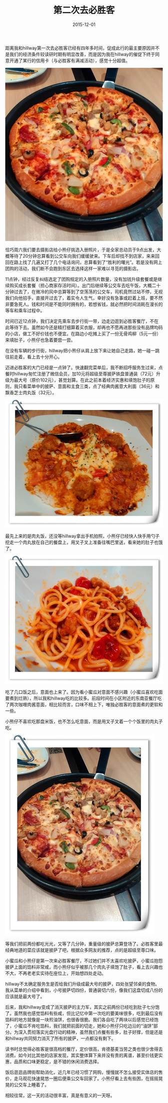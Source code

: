 ﻿---
title: "第二次去必胜客"
date: 2015-12-01
categories: 
  - "essay"
tags: 
  - "披萨"
---

距离我和hillway第一次去必胜客已经有四年多时间，促成此行的最主要原因并不是我们的经济条件较读研时期有明显改善，而是因为我在hillway的催促下终于同意开通了某行的信用卡（与必胜客有满减活动），感觉十分超值。

![批萨2](/images/23376193701_240eec9071_z.jpg)

恰巧周六我们要去摄影店给小熊仔挑选入册照片，于是全家总动员于9点出发，大概等待了20分钟总算看到公交车向我们缓缓驶来。下车后却找不到店家，来来回回在路上找了几遍又打了几个电话询问，总算看到了“胜利的曙光”。若是没有网上团购的活动，我们断不会跑到东区去选择这样一家难以寻觅的摄影店。

11点钟，经过反复纠结选定了团购规定的入册照片数量，没有加钱升级套餐或是继续购买成长套餐（担心商家存活时间）。出门后继续等公交车去吃午饭，大概二十分钟过去了，在微冷的风中总算等到了空荡荡的公交车，司机竟然过站不停，无视我们向他招手，直接开过去了，着实令人生气，幸好没有急事或赶着上班，要不然非要急死人。钱和时间是不能同时拥有的，若想省钱，就必然把时间消耗在漫长的等车和乘车过程中。

时间已近12点钟，我们决定先乘车去步行街一带，边走边逛到必胜客餐厅，不在此等待下去。虽然如今还是精打细算着买衣服，却再也不愿再进那些没有品牌均码的小店，做工不好价钱也不便宜。在路边小吃摊上买了一份无骨鸡柳（5元一份）来填肚子，小熊仔也急着要尝一尝。

在没有车辆的步行街，hillway把小熊仔从肩上放下来让她自己走路，她一碰一跳往前走着，看上去十分开心。

迈进必胜客的大门已经是一点钟了。快速翻完菜单后，我不断招呼服务生过来，点餐时hillway匆忙注册了微信会员，加10元将超级至尊披萨铁盘普通装（72元）升级为最大号（原价102元），甚觉划算。在此之前本着经济实惠和填饱肚子的原则，我只看菜单中的披萨、意面和主食三类，点了经典肉酱意大利面（36元）和飘香芝士肉丸饭（32元）。

![肉丸饭](/images/23162893980_9daefa3e15_z.jpg)

最先上来的是肉丸饭，还没等hillway拿出手机拍照，小熊仔已经快人快手用勺子挖走一个肉丸放在自己的餐盘上，用叉子叉上准备往嘴巴里送，看来她的肚子也饿了。

![意大利面](/images/23458698845_a88bcdb408_z.jpg)

吃了几口饭之后，意面也上来了。因为看小蜜瓜对意面不感兴趣（小蜜瓜喜欢吃面要煮到烂熟），所以我和hillway吃的比较多。前段时间在小区附近的东南亚餐厅吃了两次咖喱肉酱意面，相比较而言，口味不相上下，唯独必胜客的意面煮的更软和一些。

小熊仔不喜欢吃那盘米饭，也不怎么吃意面，而是用叉子叉着一个个饭里的肉丸子吃。

![批萨](/images/23376193481_464fb8c4e7_z.jpg)

等我们把前两份都吃光光，又等了几分钟，重量级的披萨总算登场了。必胜客里最经典地道的菜应该就是披萨了吧，根据众多网友的推荐，点的是超级至尊口味。

小蜜瓜和小熊仔是第一次来必胜客餐厅，不过她们并不太喜欢吃披萨，小蜜瓜抱怨披萨上面的馅料非常咸，而小熊仔似乎被那几个肉丸子填饱了肚子，看上去兴趣也不大，不再老老实实待在座位上，开始想四处走动。

hillway不太确定服务生是否给我们升级成最大号的披萨，四处张望邻桌的食物。我从菜单的介绍中看到，小号披萨切四份，普通装切六份，像我们这盘切成八份的应该就是最大号了。

后来，我和hillway变成了消灭披萨的主力军，其实之前两份已经吃到肚子七分饱了。虽然我也感觉馅料有些咸，但比记忆中第一次吃的要美味很多，吃到最后没有馅料的地方就像是一块煎油饼，也很香很脆。我们各自吃了两块以后感觉已经饱了，小蜜瓜不肯吃馅料，我们就把前面的切走，她和小熊仔只吃边沿的“油饼”部分。为深入贯彻落实光盘行动的精神，虽然我们点餐有些多，肚子好撑，但是还是和hillway共同努力消灭了所有的披萨，一点都没有剩下。

读书时总觉得必胜客是很高档的餐厅，定价很高，肯德基麦当劳之类也很少舍得去消费。如今对比其他的店家发现，其实整体算下来并没有贵的离谱，甚至价钱更实惠，品质和口味更稳定，是不错的休闲消费选择。

饭后逛逛品牌街帮助消化，近几年已经习惯了网购，慢慢就不怎么接受实体店的售价，走马观花快速晃悠一圈后便乘公交车回家了。小熊仔看上去有些困，在摇摇晃晃的公交车上睡着了。

相较往常，这一天的活动很丰富，真是有意义的一天呀。
